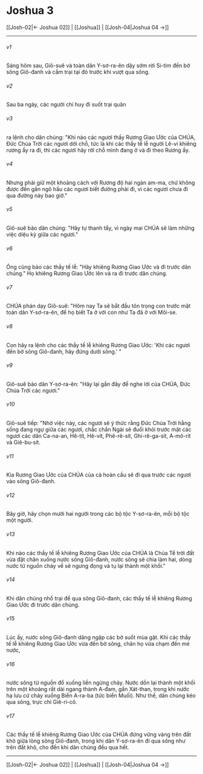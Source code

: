 # Joshua 3

[[Josh-02|← Joshua 02]] | [[Joshua]] | [[Josh-04|Joshua 04 →]]
***



###### v1 
Sáng hôm sau, Giô-suê và toàn dân Y-sơ-ra-ên dậy sớm rời Si-tim đến bờ sông Giô-đanh và cắm trại tại đó trước khi vượt qua sông. 

###### v2 
Sau ba ngày, các người chỉ huy đi suốt trại quân 

###### v3 
ra lệnh cho dân chúng: "Khi nào các ngươi thấy Rương Giao Ước của CHÚA, Đức Chúa Trời các ngươi dời chỗ, tức là khi các thầy tế lễ người Lê-vi khiêng rương ấy ra đi, thì các ngươi hãy rời chỗ mình đang ở và đi theo Rương ấy. 

###### v4 
Nhưng phải giữ một khoảng cách với Rương độ hai ngàn am-ma, chứ không được đến gần ngõ hầu các ngươi biết đường phải đi, vì các ngươi chưa đi qua đường này bao giờ." 

###### v5 
Giô-suê bảo dân chúng: "Hãy tự thanh tẩy, vì ngày mai CHÚA sẽ làm những việc diệu kỳ giữa các ngươi." 

###### v6 
Ông cũng bảo các thầy tế lễ: "Hãy khiêng Rương Giao Ước và đi trước dân chúng." Họ khiêng Rương Giao Ước lên và ra đi trước dân chúng. 

###### v7 
CHÚA phán dạy Giô-suê: "Hôm nay Ta sẽ bắt đầu tôn trọng con trước mặt toàn dân Y-sơ-ra-ên, để họ biết Ta ở với con như Ta đã ở với Môi-se. 

###### v8 
Con hãy ra lệnh cho các thầy tế lễ khiêng Rương Giao Ước: 'Khi các ngươi đến bờ sông Giô-đanh, hãy đứng dưới sông.' " 

###### v9 
Giô-suê bảo dân Y-sơ-ra-ên: "Hãy lại gần đây để nghe lời của CHÚA, Đức Chúa Trời các ngươi." 

###### v10 
Giô-suê tiếp: "Nhờ việc này, các ngươi sẽ ý thức rằng Đức Chúa Trời hằng sống đang ngự giữa các ngươi, chắc chắn Ngài sẽ đuổi khỏi trước mặt các ngươi các dân Ca-na-an, Hê-tít, Hê-vít, Phê-rê-sít, Ghi-rê-ga-sít, A-mô-rít và Giê-bu-sít. 

###### v11 
Kìa Rương Giao Ước của CHÚA của cả hoàn cầu sẽ đi qua trước các ngươi vào sông Giô-đanh. 

###### v12 
Bây giờ, hãy chọn mười hai người trong các bộ tộc Y-sơ-ra-ên, mỗi bộ tộc một người. 

###### v13 
Khi nào các thầy tế lễ khiêng Rương Giao Ước của CHÚA là Chúa Tể trời đất vừa đặt chân xuống nước sông Giô-đanh, nước sông sẽ chia làm hai, dòng nước từ nguồn chảy về sẽ ngưng đọng và tụ lại thành một khối." 

###### v14 
Khi dân chúng nhổ trại để qua sông Giô-đanh, các thầy tế lễ khiêng Rương Giao Ước đi trước dân chúng. 

###### v15 
Lúc ấy, nước sông Giô-đanh dâng ngập các bờ suốt mùa gặt. Khi các thầy tế lễ khiêng Rương Giao Ước vừa đến bờ sông, chân họ vừa chạm đến mé nước, 

###### v16 
nước sông từ nguồn đổ xuống liền ngừng chảy. Nước dồn lại thành một khối trên một khoảng rất dài ngang thành A-đam, gần Xát-than, trong khi nước hạ lưu cứ chảy xuống Biển A-ra-ba (tức biển Muối). Như thế, dân chúng kéo qua sông, trực chỉ Giê-ri-cô. 

###### v17 
Các thầy tế lễ khiêng Rương Giao Ước của CHÚA đứng vững vàng trên đất khô giữa lòng sông Giô-đanh, trong khi dân Y-sơ-ra-ên đi qua sông như trên đất khô, cho đến khi dân chúng đều qua hết.

***
[[Josh-02|← Joshua 02]] | [[Joshua]] | [[Josh-04|Joshua 04 →]]
